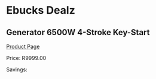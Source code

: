 
# Ebucks Dealz
## Generator 6500W 4-Stroke Key-Start
[Product Page](https://www.ebucks.com/web/shop/productSelected.do?prodId=1199908389&catId=870841698)

Price: R9999.00

Savings: 


	